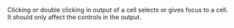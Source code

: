 Clicking or double clicking in output of a cell selects or gives focus to a cell. It should only affect the controls in the output.